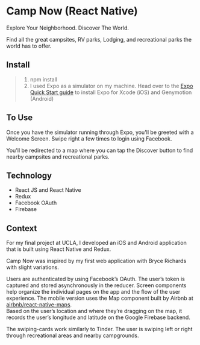 # Camp Now (React Native)

Explore Your Neighborhood. Discover The World.

Find all the great campsites, RV parks, Lodging, and recreational parks the world has to offer.

## Install


> 1. npm install
> 2. I used Expo as a simulator on my machine. Head over to the [Expo Quick Start guide](https://docs.expo.io/versions/v16.0.0/introduction/installation.html) to install Expo for Xcode (iOS) and Genymotion (Android)  


## To Use

Once you have the simulator running through Expo, you'll be greeted with a Welcome Screen.  Swipe right a few times to login using Facebook.

You'll be redirected to a map where you can tap the Discover button to find nearby campsites and recreational parks.  

## Technology

* React JS and React Native
* Redux
* Facebook OAuth
* Firebase

## Context

For my final project at UCLA, I developed an iOS and Android application that is built using React Native and Redux.  

Camp Now was inspired by my first web application with Bryce Richards with slight variations. 

Users are authenticated by using Facebook’s OAuth.  The user’s token is captured and stored asynchronously in the reducer. 
Screen components help organize the individual pages on the app and the flow of the user experience. 
The mobile version uses the Map component built by Airbnb at [airbnb/react-native-maps](https://github.com/airbnb/react-native-maps).  
Based on the user’s location and where they’re dragging on the map, it records the user’s longitude and latitude on the Google Firebase backend.  

The swiping-cards work similarly to Tinder. The user is swiping left or right through recreational areas and nearby campgrounds. 



